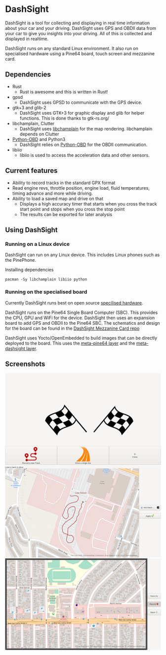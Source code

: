 # DashSight

DashSight is a tool for collecting and displaying in real time information about your car and your driving. DashSight uses GPS and OBDII data from your car to give you insights into your driving. All of this is collected and displayed in realtime.

DashSight runs on any standard Linux environment. It also run on specialised hardware using a Pine64 board, touch screen and mezzanine card.

## Dependencies

* Rust
  * Rust is awesome and this is written in Rust!
* gpsd
  * DashSight uses GPSD to communicate with the GPS device.
* gtk+3 and glib-2
  * DashSight uses GTK+3 for graphic display and glib for helper functions. This is done thanks to gtk-rs.org/
* libchamplain, Clutter
  * DashSight uses [libchamplain](https://wiki.gnome.org/Projects/libchamplain/) for the map rendering. libchamplain depends on Clutter
* [Python-OBD](https://github.com/brendan-w/python-OBD) and Python3
  * DashSight relies on [Python-OBD](https://github.com/brendan-w/python-OBD) for the OBDII communication.
* libiio
  * libiio is used to access the acceleration data and other sensors.

## Current features

* Ability to record tracks in the standard GPX format
* Read engine revs, throttle position, engine load, fluid temperatures, timing advance and more while driving.
* Ability to load a saved map and drive on that
  * Displays a high accuracy timer that starts when you cross the track start point and stops when you cross the stop point
  * The results can be exported for later analysis

## Using DashSight

### Running on a Linux device

DashSight can run on any Linux device. This includes Linux phones such as the PinePhone.

Installing dependencies

```
pacman -Sy libchamplain libiio python
```

### Running on the specialised board

Currently DashSight runs best on open source [specilised hardware](https://github.com/DashSight/Pine64-Mezzanine-Card/wiki/Bill-of-Materials).

DashSight runs on the Pine64 Single Board Computer (SBC). This provides the CPU, GPU and WiFi for the device. DashSight then uses an expansion board to add GPS and OBDII to the Pine64 SBC. The schematics and design for the board can be found in the [DashSight Mezzanine Card repo](https://github.com/DashSight/DashSight-Mezzanine-Card)

DashSight uses Yocto/OpenEmbedded to build images that can be directly deployed to the board. This uses the [meta-pine64 layer](https://github.com/alistair23/meta-pine64.git) and the [meta-dashsight layer](https://github.com/DashSight/meta-dashsight).

## Screenshots

![Main Page](https://github.com/DashSight/DashSight/blob/master/data/screenshots/main-screen.png "Main Page")
![Loading a Cow Palace AutoX Map](https://github.com/DashSight/DashSight/blob/master/data/screenshots/load-map.png "Loading a Cow Palace AutoX Map")
![Recording a Map](https://github.com/DashSight/DashSight/blob/master/data/screenshots/save-map.png "Recording a Map")
